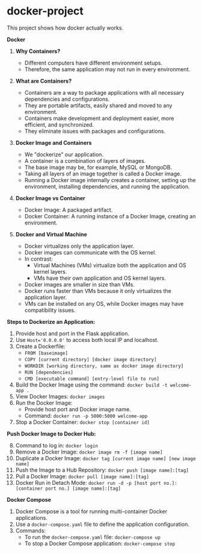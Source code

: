 # docker-project
This project shows how docker actually works.


**Docker**

1. **Why Containers?**
   - Different computers have different environment setups.
   - Therefore, the same application may not run in every environment.

2. **What are Containers?**
   - Containers are a way to package applications with all necessary dependencies and configurations.
   - They are portable artifacts, easily shared and moved to any environment.
   - Containers make development and deployment easier, more efficient, and synchronized.
   - They eliminate issues with packages and configurations.

3. **Docker Image and Containers**
   - We "dockerize" our application.
   - A container is a combination of layers of images.
   - The base image may be, for example, MySQL or MongoDB.
   - Taking all layers of an image together is called a Docker image.
   - Running a Docker image internally creates a container, setting up the environment, installing dependencies, and running the application.

4. **Docker Image vs Container**
   - Docker Image: A packaged artifact.
   - Docker Container: A running instance of a Docker Image, creating an environment.

5. **Docker and Virtual Machine**
   - Docker virtualizes only the application layer.
   - Docker images can communicate with the OS kernel.
   - In contrast:
     - Virtual Machines (VMs) virtualize both the application and OS kernel layers.
     - VMs have their own application and OS kernel layers.
   - Docker images are smaller in size than VMs.
   - Docker runs faster than VMs because it only virtualizes the application layer.
   - VMs can be installed on any OS, while Docker images may have compatibility issues.

**Steps to Dockerize an Application:**

1. Provide host and port in the Flask application.
2. Use `Host='0.0.0.0'` to access both local IP and localhost.
3. Create a Dockerfile:
   - `FROM [baseimage]`
   - `COPY [current directory] [docker image directory]`
   - `WORKDIR [working directory, same as docker image directory]`
   - `RUN [dependencies]`
   - `CMD [executable command] [entry-level file to run]`
4. Build the Docker Image using the command: `docker build -t welcome-app .`
5. View Docker Images: `docker images`
6. Run the Docker Image:
   - Provide host port and Docker image name.
   - Command: `docker run -p 5000:5000 welcome-app`
7. Stop a Docker Container: `docker stop [container id]`

**Push Docker Image to Docker Hub:**

8. Command to log in: `docker login`
9. Remove a Docker Image: `docker image rm -f [image name]`
10. Duplicate a Docker Image: `docker tag [current image name] [new image name]`
11. Push the Image to a Hub Repository: `docker push [image name]:[tag]`
12. Pull a Docker Image: `docker pull [image name]:[tag]`
13. Docker Run in Detach Mode: `docker run -d -p [host port no.]:[container port no.] [image name]:[tag]`

**Docker Compose**

1. Docker Compose is a tool for running multi-container Docker applications.
2. Use a `docker-compose.yaml` file to define the application configuration.
3. Commands:
   - To run the `docker-compose.yaml` file: `docker-compose up`
   - To stop a Docker Compose application: `docker-compose stop`
